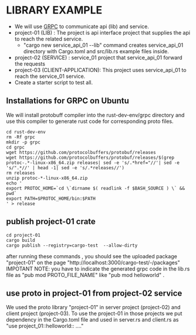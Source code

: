 # LIBRARY EXAMPLE

- We will use [GRPC](https://github.com/hyperium/tonic/tree/master/examples) to communicate api (lib) and service.
- project-01 (LIB) : The project is api interface project that supplies the api to reach the related service.
    - "cargo new service_api_01 --lib" command creates service_api_01 directory with Cargo.toml and src/lib.rs example files inside.
- project-02 (SERVICE) :  service_01 project that service_api_01 forward the requests
- project-03 (CLIENT-APPLICATION):  This project uses service_api_01 to reach the service_01 service.
- Create a starter script to test all.

## Installations for GRPC on Ubuntu
We will install protobuff compiler into the rust-dev-env/grpc directory and use this compiler to generate rust code for corresponding proto files.
```
cd rust-dev-env
rm -Rf grpc
mkdir -p grpc
cd grpc
wget https://github.com/protocolbuffers/protobuf/releases
wget https://github.com/protocolbuffers/protobuf/releases/$(grep  protoc-.*-linux-x86_64.zip releases| sed -e 's/.*href="//'| sed -e 's/".*//' | head -1| sed -e 's/.*releases//')
rm releases
unzip protoc-*-linux-x86_64.zip 
echo '
export PROTOC_HOME=`cd \`dirname $( readlink -f $BASH_SOURCE ) \` && pwd`
export PATH=$PROTOC_HOME/bin:$PATH
' > release
```

## publish project-01 crate

```
cd project-01
cargo build
cargo publish --registry=cargo-test  --allow-dirty
```
after running these commands , you should see the uploaded package "project-01" on the page "http://localhost:3000/cargo-test/-/packages"
IMPOTANT NOTE: you have to indicate the generated grpc code in the lib.rs file as "pub mod PROTO_FILE_NAME" like "pub mod helloworld" .

## use proto in project-01 from project-02 service
We used the proto library "project-01" in server project (project-02) and client project (project-03).
To use the project-01 in those projects we put dependency in the Cargo.toml file and used in server.rs and client.rs as "use project_01::helloworld:: ...." 
